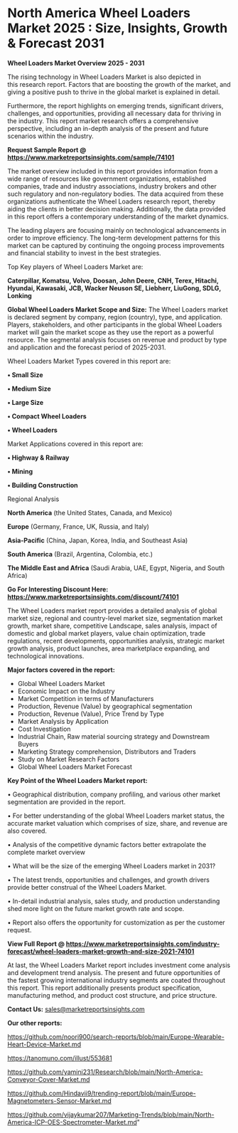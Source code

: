 # North America Wheel Loaders Market 2025 : Size, Insights, Growth & Forecast 2031

<Strong> Wheel Loaders Market Overview 2025 - 2031</strong>

The rising technology in Wheel Loaders Market is also depicted in this research report. Factors that are boosting the growth of the market, and giving a positive push to thrive in the global market is explained in detail.

Furthermore, the report highlights on emerging trends, significant drivers, challenges, and opportunities, providing all necessary data for thriving in the industry. This report market research offers a comprehensive perspective, including an in-depth analysis of the present and future scenarios within the industry.

<strong>Request Sample Report @ <a href=https://www.marketreportsinsights.com/sample/74101>https://www.marketreportsinsights.com/sample/74101</a></strong>

The market overview included in this report provides information from a wide range of resources like government organizations, established companies, trade and industry associations, industry brokers and other such regulatory and non-regulatory bodies. The data acquired from these organizations authenticate the Wheel Loaders research report, thereby aiding the clients in better decision making. Additionally, the data provided in this report offers a contemporary understanding of the market dynamics.

The leading players are focusing mainly on technological advancements in order to improve efficiency. The long-term development patterns for this market can be captured by continuing the ongoing process improvements and financial stability to invest in the best strategies.

Top Key players of Wheel Loaders Market are:

<strong>Caterpillar, Komatsu, Volvo, Doosan, John Deere, CNH, Terex, Hitachi, Hyundai, Kawasaki, JCB, Wacker Neuson SE, Liebherr, LiuGong, SDLG, Lonking</strong>

<strong><b>Global Wheel Loaders Market Scope and Size:</b></strong>
The Wheel Loaders market is declared segment by company, region (country), type, and application. Players, stakeholders, and other participants in the global Wheel Loaders market will gain the market scope as they use the report as a powerful resource. The segmental analysis focuses on revenue and product by type and application and the forecast period of 2025-2031.

Wheel Loaders Market Types covered in this report are:

<strong>• Small Size

• Medium Size

• Large Size

• Compact Wheel Loaders

• Wheel Loaders</strong>

Market Applications covered in this report are:

<strong>• Highway & Railway

• Mining

• Building Construction</strong> 

Regional Analysis

<strong>North America</strong> (the United States, Canada, and Mexico)

<strong>Europe</strong> (Germany, France, UK, Russia, and Italy)

<strong>Asia-Pacific</strong> (China, Japan, Korea, India, and Southeast Asia)

<strong>South America</strong> (Brazil, Argentina, Colombia, etc.)

<strong>The Middle East and Africa</strong> (Saudi Arabia, UAE, Egypt, Nigeria, and South Africa)

<strong>Go For Interesting Discount Here: <a href=https://www.marketreportsinsights.com/discount/74101>https://www.marketreportsinsights.com/discount/74101</a></strong>

The Wheel Loaders market report provides a detailed analysis of global market size, regional and country-level market size, segmentation market growth, market share, competitive Landscape, sales analysis, impact of domestic and global market players, value chain optimization, trade regulations, recent developments, opportunities analysis, strategic market growth analysis, product launches, area marketplace expanding, and technological innovations.

<strong><b>Major factors covered in the report:</b></strong>
<ul>
  <li>Global Wheel Loaders Market </li>
  <li>Economic Impact on the Industry</li>
  <li>Market Competition in terms of Manufacturers</li>
  <li>Production, Revenue (Value) by geographical segmentation</li>
  <li>Production, Revenue (Value), Price Trend by Type</li>
  <li>Market Analysis by Application</li>
  <li>Cost Investigation</li>
  <li>Industrial Chain, Raw material sourcing strategy and Downstream Buyers</li>
  <li>Marketing Strategy comprehension, Distributors and Traders</li>
  <li>Study on Market Research Factors</li>
  <li>Global Wheel Loaders Market Forecast</li>
</ul>

<strong><b>Key Point of the Wheel Loaders Market report:</b></strong>

• Geographical distribution, company profiling, and various other market segmentation are provided in the report.

• For better understanding of the global Wheel Loaders market status, the accurate market valuation which comprises of size, share, and revenue are also covered.

• Analysis of the competitive dynamic factors better extrapolate the complete market overview

• What will be the size of the emerging Wheel Loaders market in 2031?

• The latest trends, opportunities and challenges, and growth drivers provide better construal of the Wheel Loaders Market.

• In-detail industrial analysis, sales study, and production understanding shed more light on the future market growth rate and scope.

• Report also offers the opportunity for customization as per the customer request.

<strong><b>View Full Report @ <a href=https://www.marketreportsinsights.com/industry-forecast/wheel-loaders-market-growth-and-size-2021-74101>https://www.marketreportsinsights.com/industry-forecast/wheel-loaders-market-growth-and-size-2021-74101</a></b></strong>


At last, the Wheel Loaders Market report includes investment come analysis and development trend analysis. The present and future opportunities of the fastest growing international industry segments are coated throughout this report. This report additionally presents product specification, manufacturing method, and product cost structure, and price structure.

<strong>Contact Us:</strong>
sales@marketreportsinsights.com

<strong>Our other reports:</strong>

<a href=https://github.com/noori900/search-reports/blob/main/Europe-Wearable-Heart-Device-Market.md>https://github.com/noori900/search-reports/blob/main/Europe-Wearable-Heart-Device-Market.md</a>

<a href=https://tanomuno.com/illust/553681>https://tanomuno.com/illust/553681</a>

<a href=https://github.com/yamini231/Research/blob/main/North-America-Conveyor-Cover-Market.md>https://github.com/yamini231/Research/blob/main/North-America-Conveyor-Cover-Market.md</a>

<a href=https://github.com/Hindavii9/trending-report/blob/main/Europe-Magnetometers-Sensor-Market.md>https://github.com/Hindavii9/trending-report/blob/main/Europe-Magnetometers-Sensor-Market.md</a>

<a href=https://github.com/vijaykumar207/Marketing-Trends/blob/main/North-America-ICP-OES-Spectrometer-Market.md>https://github.com/vijaykumar207/Marketing-Trends/blob/main/North-America-ICP-OES-Spectrometer-Market.md</a>"
